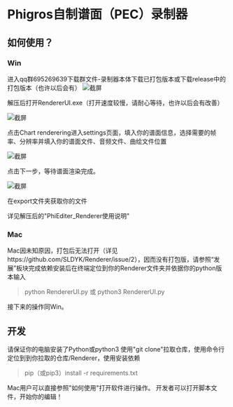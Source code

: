 # Phigros自制谱面（PEC）录制器

## 如何使用？

### Win
进入qq群695269639下载群文件-录制器本体下载已打包版本或下载release中的打包版本（也许以后会有）
<img alt="截屏" src="https://i.postimg.cc/sxrDWxFC/2023-01-03-9-06-31.png">

解压后打开RendererUI.exe（打开速度较慢，请耐心等待，也许以后会有改善）

<img alt="截屏" src="https://i.postimg.cc/pTghXVcj/2023-01-03-8-46-50.png">

点击Chart renderering进入settings页面，填入你的谱面信息，选择需要的帧率、分辨率并填入你的谱面文件、音频文件、曲绘文件位置

<img alt="截屏" src="https://i.postimg.cc/J7kHYJt5/2023-01-03-8-47-06.png">

点击下一步，等待谱面渲染完成。

<img alt="截屏" src="https://i.postimg.cc/J0ZyywS2/2023-01-03-8-47-32.png">

在export文件夹获取你的文件

详见解压后的"PhiEditer_Renderer使用说明"

### Mac
Mac因未知原因，打包后无法打开（详见https://github.com/SLDYK/Renderer/issue/2），因而没有打包版，请参照“发展”板块完成依赖安装后在终端定位到你的Renderer文件夹并依据你的python版本输入

> python RendererUI.py 或 python3 RendererUI.py

接下来的操作同Win。

## 开发
请保证你的电脑安装了Python或python3
使用"git clone"拉取仓库，使用命令行定位到到你拉取的仓库/Renderer，使用安装依赖

> pip（或pip3）install -r requirements.txt

Mac用户可以直接参照"如何使用"打开软件进行操作。
开发者可以打开脚本文件，开始你的编辑！